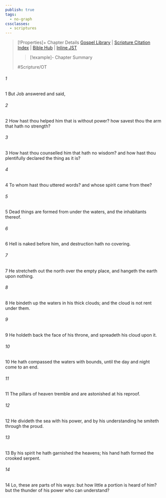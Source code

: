 ```yaml
---
publish: true
tags:
  - no-graph
cssclasses:
  - scriptures
---
```

>[!Properties]+ Chapter Details
>[Gospel Library](https://churchofjesuschrist.org/study/scriptures/ot/job/26?lang=eng)    |    [Scripture Citation Index](https://scriptures.byu.edu/#0761a::c0761a)    |    [Bible Hub](https://biblehub.com/job/26.htm)    |    [Inline JST](https://scripturetoolbox.com/html/ic/Job/26.html)
>>[!example]- Chapter Summary
>> 
> 
>
>#Scripture/OT
###### 1
1 But Job answered and said,
###### 2
2 How hast thou helped him that is without power? how savest thou the arm that hath no strength?
###### 3
3 How hast thou counselled him that hath no wisdom? and how hast thou plentifully declared the thing as it is?
###### 4
4 To whom hast thou uttered words? and whose spirit came from thee?
###### 5
5 Dead things are formed from under the waters, and the inhabitants thereof.
###### 6
6 Hell is naked before him, and destruction hath no covering.
###### 7
7 He stretcheth out the north over the empty place, and hangeth the earth upon nothing.
###### 8
8 He bindeth up the waters in his thick clouds; and the cloud is not rent under them.
###### 9
9 He holdeth back the face of his throne, and spreadeth his cloud upon it.
###### 10
10 He hath compassed the waters with bounds, until the day and night come to an end.
###### 11
11 The pillars of heaven tremble and are astonished at his reproof.
###### 12
12 He divideth the sea with his power, and by his understanding he smiteth through the proud.
###### 13
13 By his spirit he hath garnished the heavens; his hand hath formed the crooked serpent.
###### 14
14 Lo, these are parts of his ways: but how little a portion is heard of him? but the thunder of his power who can understand?
